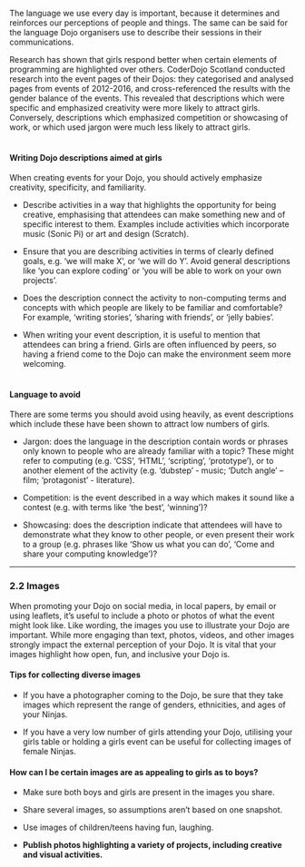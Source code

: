 The language we use every day is important, because it determines and reinforces our perceptions of people and things. The same can be said for the language Dojo organisers use to describe their sessions in their communications.

Research has shown that girls respond better when certain elements of programming are highlighted over others. CoderDojo Scotland conducted research into the event pages of their Dojos: they categorised and analysed pages from events of 2012-2016, and cross-referenced the results with the gender balance of the events. This revealed that descriptions which were specific and emphasized creativity were more likely to attract girls. Conversely, descriptions which emphasized competition or showcasing of work, or which used jargon were much less likely to attract girls.
<br><br/>
#### Writing Dojo descriptions aimed at girls

When creating events for your Dojo, you should actively emphasize creativity, specificity, and familiarity.

* Describe activities in a way that highlights the opportunity for being creative, emphasising that attendees can make something new and of specific interest to them. Examples include activities which incorporate music \(Sonic Pi\) or art and design \(Scratch\).

* Ensure that you are describing activities in terms of clearly defined goals, e.g. ‘we will make X’, or ‘we will do Y’. Avoid general descriptions like ‘you can explore coding’ or ‘you will be able to work on your own projects’.

* Does the description connect the activity to non-computing terms and concepts with which people are likely to be familiar and comfortable? For example, ‘writing stories’, ’sharing with friends’, or ‘jelly babies’.

* When writing your event description, it is useful to mention that attendees can bring a friend. Girls are often influenced by peers, so having a friend come to the Dojo can make the environment seem more welcoming.
<br><br/>

#### Language to avoid

There are some terms you should avoid using heavily, as event descriptions which include these have been shown to attract low numbers of girls.

* Jargon: does the language in the description contain words or phrases only known to people who are already familiar with a topic? These might refer to computing \(e.g. ‘CSS’, ‘HTML’, ‘scripting’, ‘prototype’\), or to another element of the activity \(e.g. ‘dubstep’ - music; ‘Dutch angle’ – film; ‘protagonist’ - literature\).

* Competition: is the event described in a way which makes it sound like a contest \(e.g. with terms like ‘the best’, ‘winning’\)?

* Showcasing: does the description indicate that attendees will have to demonstrate what they know to other people, or even present their work to a group \(e.g. phrases like ‘Show us what you can do’, ‘Come and share your computing knowledge’\)?

____

### 2.2 Images

When promoting your Dojo on social media, in local papers, by email or using leaflets, it’s useful to include a photo or photos of what the event might look like. Like wording, the images you use to illustrate your Dojo are important. While more engaging than text, photos, videos, and other images strongly impact the external perception of your Dojo. It is vital that your images highlight how open, fun, and inclusive your Dojo is.

####  Tips for collecting diverse images

* If you have a photographer coming to the Dojo, be sure that they take images which represent the range of genders, ethnicities, and ages of your Ninjas.

* If you have a very low number of girls attending your Dojo, utilising your girls table or holding a girls event can be useful for collecting images of female Ninjas.

  


#### How can I be certain images are as appealing to girls as to boys?

* Make sure both boys and girls are present in the images you share.

* Share several images, so assumptions aren’t based on one snapshot.

* Use images of children/teens having fun, laughing.

* **Publish photos highlighting a variety of projects, including creative and visual activities.**



